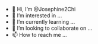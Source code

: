 - 👋 Hi, I’m @Josephine2Chi
- 👀 I’m interested in ...
- 🌱 I’m currently learning ...
- 💞️ I’m looking to collaborate on ...
- 📫 How to reach me ...

<!---
Josephine2Chi/Josephine2Chi is a ✨ special ✨ repository because its `README.md` (this file) appears on your GitHub profile.
You can click the Preview link to take a look at your changes.
--->

